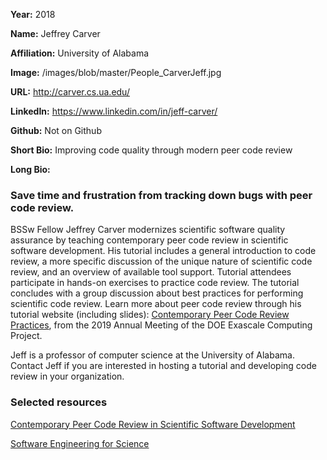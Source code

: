 **Year:** 2018

**Name:** Jeffrey Carver

**Affiliation:** University of Alabama

**Image:** /images/blob/master/People_CarverJeff.jpg

**URL:** http://carver.cs.ua.edu/

**LinkedIn:** https://www.linkedin.com/in/jeff-carver/

**Github:** Not on Github

**Short Bio:** Improving code quality through modern peer code review  

**Long Bio:** 
### Save time and frustration from tracking down bugs with peer code review.
BSSw Fellow Jeffrey Carver modernizes scientific software quality assurance by teaching contemporary peer code review in scientific software development. His tutorial includes a general introduction to code review, a more specific discussion of the unique nature of scientific code review, and an overview of available tool support. Tutorial attendees participate in hands-on exercises to practice code review. The tutorial concludes with a group discussion about best practices for performing scientific code review. Learn more about peer code review through his tutorial website (including slides): <a href="https://se4science.org/tutorials/ECP19/"> Contemporary Peer Code Review Practices</a>, from the 2019 Annual Meeting of the DOE Exascale Computing Project. 

Jeff is a professor of computer science at the University of Alabama. Contact Jeff if you are interested in hosting a tutorial and developing code review in your organization.

### Selected resources

<a href="https://bssw.io/events/contemporary-peer-code-review-in-scientific-software-development-escience-2018-tutorial" class="link-row">Contemporary Peer Code Review in Scientific Software Development</a>

<a href="https://bssw.io/items/software-engineering-for-science-se4science/" class="link-row">Software Engineering for Science</a>
